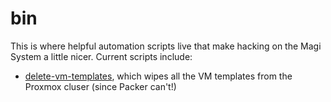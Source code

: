 # bin

This is where helpful automation scripts live that make hacking on the Magi System a little nicer. Current scripts include:

- [delete-vm-templates](./delete-vm-templates), which wipes all the VM templates from the Proxmox cluser (since Packer can't!)
